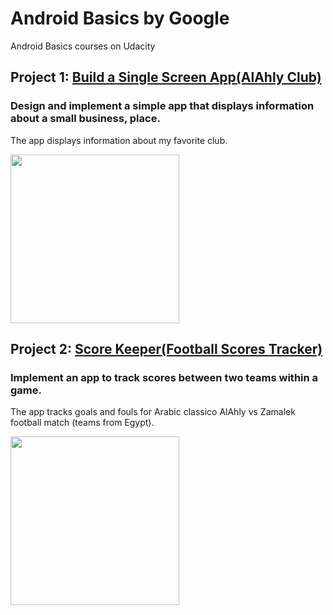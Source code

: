 # Android Basics by Google
Android Basics courses on Udacity


## Project 1: [Build a Single Screen App(AlAhly Club)](https://github.com/Ayyad-Shenouda/Android-basics-nanodegree/tree/master/AlAhlyClub)
### Design and implement a simple app that displays information about a small business, place.
The app displays information about my favorite club.

<img src="http://i.imgur.com/zmXQJuS.png" width="270"> 

## Project 2: [Score Keeper(Football Scores Tracker)](https://github.com/Ayyad-Shenouda/Android-basics-nanodegree/tree/master/FootballScoresTracker)
### Implement an app to track scores between two teams within a game.
The app tracks goals and fouls for Arabic classico AlAhly vs Zamalek football match (teams from Egypt). 

<img src="http://i.imgur.com/B1JIZGl.gif" width="270">
